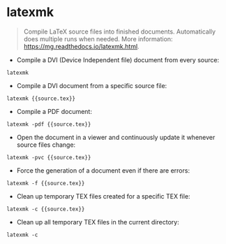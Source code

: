 # latexmk

> Compile LaTeX source files into finished documents.
> Automatically does multiple runs when needed.
> More information: <https://mg.readthedocs.io/latexmk.html>.

- Compile a DVI (Device Independent file) document from every source:

`latexmk`

- Compile a DVI document from a specific source file:

`latexmk {{source.tex}}`

- Compile a PDF document:

`latexmk -pdf {{source.tex}}`

- Open the document in a viewer and continuously update it whenever source files change:

`latexmk -pvc {{source.tex}}`

- Force the generation of a document even if there are errors:

`latexmk -f {{source.tex}}`

- Clean up temporary TEX files created for a specific TEX file:

`latexmk -c {{source.tex}}`

- Clean up all temporary TEX files in the current directory:

`latexmk -c`
